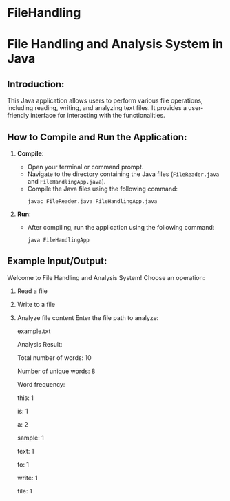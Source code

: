 # FileHandling
# File Handling and Analysis System in Java

## Introduction:
This Java application allows users to perform various file operations, including reading, writing, and analyzing text files. It provides a user-friendly interface for interacting with the functionalities.

## How to Compile and Run the Application:
1. **Compile**:
    - Open your terminal or command prompt.
    - Navigate to the directory containing the Java files (`FileReader.java` and `FileHandlingApp.java`).
    - Compile the Java files using the following command:
      ```
      javac FileReader.java FileHandlingApp.java
      ```

2. **Run**:
    - After compiling, run the application using the following command:
      ```
      java FileHandlingApp
      ```

## Example Input/Output:

Welcome to File Handling and Analysis System!
Choose an operation:
1. Read a file
2. Write to a file
3. Analyze file content
   Enter the file path to analyze:

   example.txt

   Analysis Result:

   Total number of words: 10

   Number of unique words: 8

   Word frequency:

   this: 1

   is: 1

   a: 2

   sample: 1

   text: 1

   to: 1

   write: 1

   file: 1

